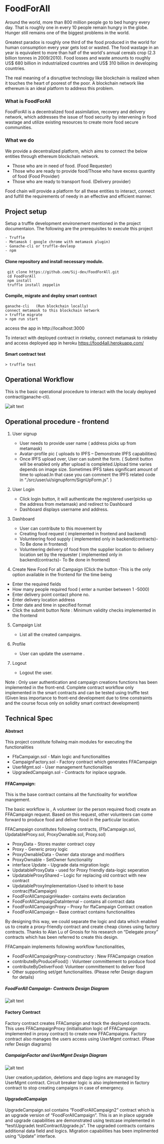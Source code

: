 # FoodForAll
Around the world, more than 800 million people go to bed hungry every day. That is roughly one in every 10 people remain hungry in the globe. Hunger still remains one of the biggest problems in the world.

Greatest paradox is roughly one third of the food produced in the world for human consumption every year gets lost or wasted. The food wastage in an year is equivalent to more than half of the world's annual cereals crop (2.3 billion tonnes in 2009/2010). Food losses and waste amounts to roughly US$ 680 billion in industrialized countries and US$ 310 billion in developing countries.

The real meaning of a disruptive technology like blockchain is realized when it touches the heart of poorest of the poor. A blockchain network like ethereum is an ideal platform to address this problem. 

### What is FoodForAll
FoodForAll is a decentralized food assimilation, recovery and delivery network, which addresses the issue of food security by intervening in food wastage and utilize existing resources to create more food secure communities.

### What we do 

We provide a decentralized platform, which aims to connect the below entities through ethereum blockchain network.
- Those who are in need of food. (Food Requester)
- Those who are ready to provide food/Those who have excess quantity of food (Food Provider)
- Those who are ready to transport food. (Delivery provider)

Food chain will provide a platform for all these entities to interact, connect and fulfill the requirements of needy in an effective and efficient manner.

## Project setup 

Setup a truffle development environement mentioned in the project documentaion. The following are the prerequisites to execute this project
```
- Truffle
- Metamask ( google chrome with metamask plugin)
- Ganache-cli or truffle-devleop
- npm
```

#### Clone repository and install necessary module.
```
 git clone https://github.com/Sij-dev/FoodForAll.git
 cd FoodForAll
 npm install
 truffle install zeppelin

```
#### Compile, migrate and deploy smart contract 

```
ganache-cli   (Run blockchain locally)
connect metamask to this blockchain network
> truffle migrate
> npm run start
```
access the app in  http://localhost:3000 

To interact with deployed contract in rinkeby, connect metamask to rinkeby and access deployed app in heroku https://food4all.herokuapp.com/

#### Smart contract test
```
> truffle test
```
## Operational Workflow
This is the basic operational procedure to interact with the localy deployed contract(ganache-cli). 

![alt text](https://github.com/Sij-dev/FoodForAll/blob/master/docs/FFA_CampaignWorkflow.png)

## Operational procedure - frontend
1.	User signup 
    - User needs to provide user name ( address picks up from metamask)
    - Avatar-profile pic ( uploads to IPFS – Demonstrate IPFS capabilities) 
    - Once IPFS upload over, User can submit the form. ( Submit button will be enabled only after upload is completed.Upload time varies depends on image size. Sometimes IPFS takes significant amount of time to upload.In that case you can comment the IPFS related code in “./src/user/ui/signupform/SignUpForm.js”. )
  

2.	User Login
    - Click login button, it will authenticate the registered user(picks up the address from metamask)  and redirect to Dashboard
    - Dashboard displays username and address.

3.	Dashboard
    - User can contribute to this movement by 
    - Creating food request ( implemented in frontend and backend)
    - Volunteering food supply ( implemented only in backend(contracts)- To Be done in frontend)
    - Volunteering delivery of food from the supplier location to delivery location set by the requester ( implemented only in backend(contracts)- To Be done in frontend)

4.	Create New Food For all Campaign 
(Click the button -This is the only option available in the frontend for the time being
   - Enter the required fields
   - How many people required food ( enter a number between 1 -5000)
   - Enter delivery point contact phone no. 
   - Enter delivery location address 
   - Enter date and time in specified format
   - Click the submit button
Note :  Minimum validity checks implemented in the frontend

5.	Campaign List
    - List all the created campaigns. 

6.	Profile 
    - User can update the username . 
7.	Logout
    - Logout the user.

Note : Only user authentication and campaign creations functions has been implemented in the front-end. Complete contract workflow only implemented in the smart contracts and can be tested using truffle test (Given less importance to front-end development due to time constraints and the course focus only on solidity smart contract development)

## Technical Spec

#### Abstract

This project constitute follwing main modules for executing the functionalities 

- FfaCampaign.sol     	- Main logic and functionalities
- CampaignFactory.sol 	- Factory contract which generates FFACampaign
- UserMgmt.sol 		    - User management functionalities
- UpgradedCampaign.sol 	- Contracts for inplace upgrade.

#### FFACampaign:

This is the base contract contains all the functioality for workflow mangement. 

The basic workflow is , A volunteer (or the person required food) create an FFACampaign request. Based on this request, other volunteers can come forward to produce food and deliver food in the particular location. 

FFACampaign  constitutes following contracts, 
(FfaCampaign.sol, UpdatableProxy.sol, ProxyOwnable.sol, Proxy.sol)

- ProxyData             - Stores master contract copy
- Proxy			        - Generic proxy logic
- ProxyOwnableData 	    - Owner data storage and modifiers
- ProxyOwnable		    -  SetOwner functionality
- interface Update	    -  Upgrade data migration logic
- UpdatableProxyData    -  used for Proxy friendly data-logic seperation
- UpdatableProxyShared  – Logic for replacing old contract with new contract
- UpdatableProxyImplementation-Used to inherit to base contrac(ffaCampaign)
- FoodForAllCampaignHeader-  contains evets declaration
- FoodForAllCampaignDataInternal – contains all contract data
- FoodForAllCampaignProxy – Proxy for ffaCampaign Contract creation 
- FoodForAllCampaign    – Base contract contains functionalities

By designing this way, we could separate the logic and data which enabled us to create a proxy-friendly contract and create cheap clones using factory contracts.
Thanks to Alan Lu of Gnosis for his research on “Delegate proxy” contracts which has been referred to create this design.

FFACampain implements following workflow functionalities, 
- FoodForAllCampaignProxy-constructory  :  New FFACampaign creation 
- contributeByProduceFood() :  Volunteer committement to produce food
- contributeByDeliverFood: Volunteer committement to deliver food
- Other supporting set/get functionalities. 
(Please refer Design diagram for details)

##### FoodForAll Campaign-  Contracts Design Diagram

![alt text](https://github.com/Sij-dev/FoodForAll/blob/master/docs/FFA_CampaignWorkflow-FFA_UML.png)

#### Factory Contract

Factory contract creates FFACampign and track the deployed contracts. This uses FFACampaignProxy (initialisation logic of FFACampaign implemented in proxy contract) to create new FFACampaigns. Factory contract also manages the users access using UserMgmt contract. (Pleae refer Design diagrams)

##### CampaignFactor and UserMgmt Design Diagram

![alt text](https://github.com/Sij-dev/FoodForAll/blob/master/docs/FFA_CampaignWorkflow-FFA_Factory.png)

User creation,updation, deletions and dapp logins are managed by UserMgmt contract. Circuit breaker logic is also implemented in factory contract to stop creating campaigns in case of emergency.


#### UpgradedCampaign

UpgradeCampaign.sol contains “FoodForAllCampaign2” contract which is an upgrade version of “FoodForAllCampaign”. This is an in place upgrade and upgrade capabilities are demonstrated using testcase implemented in “test\Upgrade\ testContractUpgrade.js”. The upgraded contracts contains additional data field and logics. Migration capabilities has been implimented using “Update” interface. 
